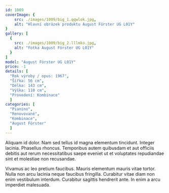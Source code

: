 ```yaml
---
id: 1009
coverImage: {
    src: ./images/1009/big_1.qqwlok.jpg,
    alt: "Hlavní obrázek produktu August Förster UG L01Y"
}
gallery: [
  {
    src: ./images/1009/big_2.lllmko.jpg,
    alt: "Fotka August Förster UG L01Y"
  }
]
model: "August Förster UG L01Y"
price: -1
details: [
  "Rok výroby / opus: 1967",
  "Šířka: 56 cm",
  "Délka: 143 cm",
  "Výška: 110 cm",
  "Provedení: Kombinace"
  ]
categories: [
  "Pianino",
  "Renovované",
  "Kombinace",
  "August Förster"
  ]
---
```


Aliquam id dolor. Nam sed tellus id magna elementum tincidunt. Integer lacinia. Phasellus rhoncus. Temporibus autem quibusdam et aut officiis debitis aut rerum necessitatibus saepe eveniet ut et voluptates repudiandae sint et molestiae non recusandae.

Vivamus ac leo pretium faucibus. Mauris elementum mauris vitae tortor. Nulla non arcu lacinia neque faucibus fringilla. Curabitur vitae diam non enim vestibulum interdum. Curabitur sagittis hendrerit ante. In enim a arcu imperdiet malesuada.